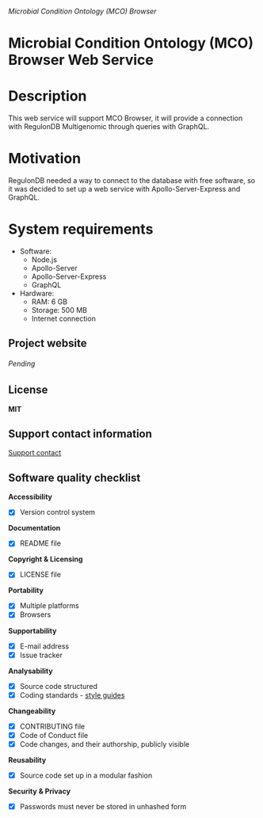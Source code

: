 ###### Microbial Condition Ontology (MCO) Browser

# Microbial Condition Ontology (MCO) Browser Web Service

# Description

This web service will support MCO Browser, it will provide a connection with RegulonDB Multigenomic through queries with GraphQL.

# Motivation

RegulonDB needed a way to connect to the database with free software, so it was decided to set up a web service with Apollo-Server-Express and GraphQL.

# System requirements

- Software:
  - Node.js
  - Apollo-Server
  - Apollo-Server-Express
  - GraphQL
- Hardware:
  - RAM: 6 GB
  - Storage: 500 MB
  - Internet connection

## Project website

###### Pending

## License

**MIT**

## Support contact information

[Support contact](http://regulondb.ccg.unam.mx/menu/about_regulondb/contact_us/index.jsp)

## Software quality checklist

**Accessibility**

- [x] Version control system

**Documentation**

- [x] README file

**Copyright & Licensing**

- [x] LICENSE file

**Portability**

- [x] Multiple platforms
- [x] Browsers

**Supportability**

- [x] E-mail address
- [x] Issue tracker

**Analysability**

- [x] Source code structured
- [x] Coding standards - [style guides](http://google.github.io/styleguide/)

**Changeability**

- [x] CONTRIBUTING file
- [x] Code of Conduct file
- [x] Code changes, and their authorship, publicly visible

**Reusability**

- [x] Source code set up in a modular fashion

**Security & Privacy**

- [x] Passwords must never be stored in unhashed form
